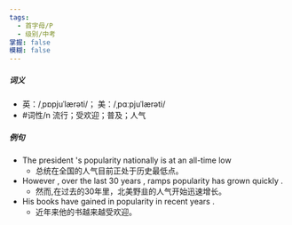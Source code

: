 ```yaml
---
tags:
  - 首字母/P
  - 级别/中考
掌握: false
模糊: false
---
```

##### 词义
- 英：/ˌpɒpjuˈlærəti/； 美：/ˌpɑːpjuˈlærəti/
- #词性/n  流行；受欢迎；普及；人气
##### 例句
- The president 's popularity nationally is at an all-time low
	- 总统在全国的人气目前正处于历史最低点。
- However , over the last 30 years , ramps popularity has grown quickly .
	- 然而,在过去的30年里，北美野韭的人气开始迅速增长。
- His books have gained in popularity in recent years .
	- 近年来他的书越来越受欢迎。
